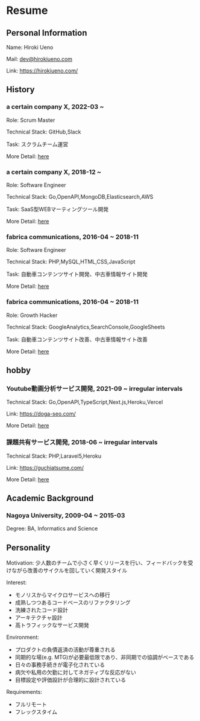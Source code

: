 # Resume

## Personal Information

Name: Hiroki Ueno

Mail: dev@hirokiueno.com

Link: https://hirokiueno.com/

## History

### a certain company X, 2022-03 ~

Role: Scrum Master

Technical Stack: GitHub,Slack

Task: スクラムチーム運営

More Detail: [here](./experience/README.md)

### a certain company X, 2018-12 ~

Role: Software Engineer

Technical Stack: Go,OpenAPI,MongoDB,Elasticsearch,AWS

Task: SaaS型WEBマーティングツール開発

More Detail: [here](./experience/README.md)

### fabrica communications, 2016-04 ~ 2018-11

Role: Software Engineer

Technical Stack: PHP,MySQL,HTML,CSS,JavaScript

Task: 自動車コンテンツサイト開発、中古車情報サイト開発

More Detail: [here](./experience/README.md)

### fabrica communications, 2016-04 ~ 2018-11

Role: Growth Hacker

Technical Stack: GoogleAnalytics,SearchConsole,GoogleSheets

Task: 自動車コンテンツサイト改善、中古車情報サイト改善

More Detail: [here](./experience/README.md)

## hobby

### Youtube動画分析サービス開発, 2021-09 ~ irregular intervals

Technical Stack: Go,OpenAPI,TypeScript,Next.js,Heroku,Vercel

Link: https://doga-seo.com/

More Detail: [here](./hobby/README.md)

### 課題共有サービス開発, 2018-06 ~ irregular intervals

Technical Stack: PHP,Laravel5,Heroku

Link: https://guchiatsume.com/

More Detail: [here](./hobby/README.md)

## Academic Background

### Nagoya University, 2009-04 ~ 2015-03

Degree: BA, Informatics and Science

## Personality

Motivation: 少人数のチームで小さく早くリリースを行い、フィードバックを受けながら改善のサイクルを回していく開発スタイル

Interest:
- モノリスからマイクロサービスへの移行
- 成熟しつつあるコードベースのリファクタリング
- 洗練されたコード設計
- アーキテクチャ設計
- 高トラフィックなサービス開発

Environment:
- プロダクトの負債返済の活動が尊重される
- 同期的な場(e.g. MTG)が必要最低限であり、非同期での協調がベースである
- 日々の事務手続きが電子化されている
- 病欠や私用の欠勤に対してネガティブな反応がない
- 目標設定や評価設計が合理的に設計されている

Requirements:
- フルリモート
- フレックスタイム
